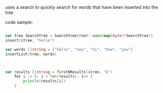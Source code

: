 uses a search to quickly search for words that have been inserted into the tree

code sample:
```go

var tree SearchTree = SearchTree{root: make(map[byte]*SearchTree)}
insert(&tree, "hello")

var words []string = {"hello", "hey", "hi", "how", "you"}
insertList(tree, words)



var results []string = firstNResults(&tree, "k")
	for i := 0; i < len(results); i++ {
		println(results[i])
	}


```
